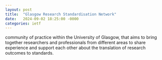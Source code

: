 ```yaml
---
layout: post
title:  "Glasgow Research Standardisation Network"
date:   2024-09-02 18:25:00 -0000
categories: ietf
---
```


community of practice within the University of Glasgow, that aims to bring
together researchers and professionals from different areas to share
experience and support each other about the translation of research
outcomes to standards.

